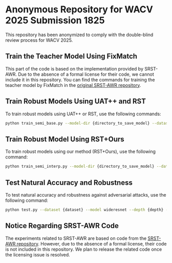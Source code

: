 
# Anonymous Repository for WACV 2025 Submission 1825

This repository has been anonymized to comply with the double-blind review process for WACV 2025.

## Train the Teacher Model Using FixMatch
This part of the code is based on the implementation provided by SRST-AWR. Due to the absence of a formal license for their code, we cannot include it in this repository. You can find the commands for training the teacher model by FixMatch in the [original SRST-AWR repository](https://github.com/dyoony/SRST_AWR).

## Train Robust Models Using UAT++ and RST
To train robust models using UAT++ or RST, use the following commands:

```bash
python train_semi_base.py --model-dir {directory_to_save_model} --dataset {dataset} --model wideresnet --depth {depth} --widen-factor {widen_factor} --num-labels-per-class {number_of_labeled_data_per_class} --ges const --lambd {lambd} --loss-inner ce --outer {uat or rst} --gpu_id {gpu_id}
```

## Train Robust Model Using RST+Ours
To train robust models using our method (RST+Ours), use the following command:

```bash
python train_semi_interp.py --model-dir {directory_to_save_model} --dataset {dataset} --model wideresnet --depth {depth} --widen-factor {widen_factor} --rho-setup {0 or 1} --num-labels-per-class {number_of_labeled_data_per_class} --ges {global epsilon scheduling strategy} --lambd {lambd} --loss-inner ce --tau {tau} --intp-steps {K} {--mixed} --mixed-beta {beta} --wandb-project {wandb project name} --wandb-entity {wandb entity name} --gpu_id {gpu_id}
```

## Test Natural Accuracy and Robustness
To test natural accuracy and robustness against adversarial attacks, use the following command:

```bash
python test.py --dataset {dataset} --model wideresnet --depth {depth} --widen-factor {widen_factor} --model-dir {path to the checkpoint} --attack-method {pgd or autoattack} --pgd-steps {number of steps for pgd} --gpu_id {gpu_id}
```

## Notice Regarding SRST-AWR Code
The experiments related to SRST-AWR are based on code from the [SRST-AWR repository](https://github.com/dyoony/SRST_AWR). However, due to the absence of a formal license, their code is not included in this repository. We plan to release the related code once the licensing issue is resolved.

